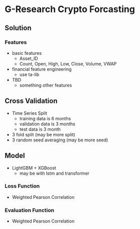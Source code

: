 # G-Research Crypto Forcasting

## Solution

### Features

- basic features
  - Asset_ID
  - Count, Open, High, Low, Close, Volume, VWAP
- financial feature engineering
  - use ta-lib
- TBD
  - something other features

## Cross Validation

- Time Series Split
  - training data is 6 months
  - validation data is 3 months
  - test data is 3 month
- 3 fold split (may be more split)
- 3 random seed averaging (may be more seed)

## Model

- LightGBM + XGBoost
  - may be with lstm and transformer

### Loss Function

- Weighted Pearson Correlation

### Evaluation Function

- Weighted Pearson Correlation
